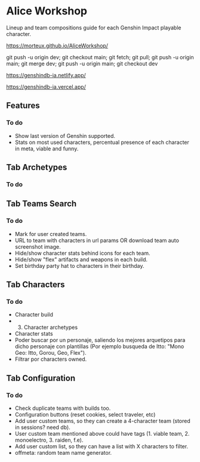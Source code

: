 # Alice Workshop
Lineup and team compositions guide for each Genshin Impact playable character.

https://morteux.github.io/AliceWorkshop/

git push -u origin dev; git checkout main; git fetch; git pull; git push -u origin main; git merge dev; git push -u origin main; git checkout dev

https://genshindb-ia.netlify.app/

https://genshindb-ia.vercel.app/

## Features
### To do
- Show last version of Genshin supported.
- Stats on most used characters, percentual presence of each character in meta, viable and funny.

## Tab Archetypes
### To do

## Tab Teams Search
### To do
- Mark for user created teams.
- URL to team with characters in url params OR download team auto screenshot image.
- Hide/show character stats behind icons for each team.
- Hide/show "flex" artifacts and weapons in each build.
- Set birthday party hat to characters in their birthday.

## Tab Characters
### To do
- Character build
- 3. Character archetypes
- Character stats
- Poder buscar por un personaje, saliendo los mejores arquetipos para dicho personaje con plantillas (Por ejemplo busqueda de Itto: "Mono Geo: Itto, Gorou, Geo, Flex").
- Filtrar por characters owned.

## Tab Configuration
### To do
- Check duplicate teams with builds too.
- Configuration buttons (reset cookies, select traveler, etc)
- Add user custom teams, so they can create a 4-character team (stored in sessions? need db).
- User custom team mentioned above could have tags (1. viable team, 2. monoelectro, 3. raiden, f.e).
- Add user custom list, so they can have a list with X characters to filter. 
- offmeta: random team name generator.
